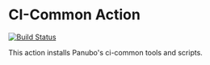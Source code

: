 # CI-Common Action

[![Build Status](https://github.com/panubo/ci-common-action/workflows/main/badge.svg)](https://github.com/panubo/ci-common-action/actions)

This action installs Panubo's ci-common tools and scripts.
